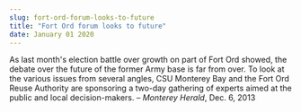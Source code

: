 ```yaml
---
slug: fort-ord-forum-looks-to-future
title: "Fort Ord forum looks to future"
date: January 01 2020
---
```


 
<p>
  As last month's election battle over growth on part of Fort Ord showed, the
  debate over the future of the former Army base is far from over. To look at
  the various issues from several angles, CSU Monterey Bay and the Fort Ord
  Reuse Authority are sponsoring a two-day gathering of experts aimed at the
  public and local decision-makers. – <em>Monterey Herald</em>, Dec. 6, 2013
</p>
 
